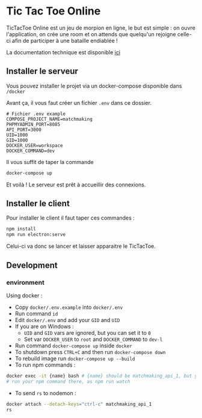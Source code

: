 # Tic Tac Toe Online

TicTacToe Online est un jeu de morpion en ligne, le but est simple : on ouvre l'application, on crée une room et on attends que quelqu'un rejoigne celle-ci afin de participer à une bataille endiablée !

La documentation technique est disponible [ici](/docs/)

## Installer le serveur

Vous pouvez installer le projet via un docker-compose disponible dans `/docker`

Avant ça, il vous faut créer un fichier `.env` dans ce dossier.

```
# Fichier .env example
COMPOSE_PROJECT_NAME=matchmaking
PHPMYADMIN_PORT=8085
API_PORT=3000
UID=1000
GID=1000
DOCKER_USER=workspace
DOCKER_COMMAND=dev
```

Il vous suffit de taper la commande

```bash
docker-compose up
```

Et voilà ! Le serveur est prêt à accueillir des connexions.

## Installer le client

Pour installer le client il faut taper ces commandes :

```bash
npm install
npm run electron:serve
```

Celui-ci va donc se lancer et laisser apparaitre le TicTacToe.

## Development

### environment

Using docker :

- Copy `docker/.env.example` into `docker/.env`
- Run command `id`
- Edit `docker/.env` and add your `GID` and `UID`
- If you are on Windows :
  - `UID` and `GID` vars are ignored, but you can set it to `0`
  - Set var `DOCKER_USER` to `root` and `DOCKER_COMMAND` to `dev-l`
- Run command `docker-compose up` inside `docker`
- To shutdown press `CTRL+C` and then run `docker-compose down`
- To rebuild image run `docker-compose up --build`
- To run npm commands :

```bash
docker exec -it {name} bash # {name} should be matchmaking_api_1, but you can obtain it by running docker-compose ps -a
# run your npm command there, as npm run watch
```

- To send `rs` to nodemon :

```bash
docker attach --detach-keys="ctrl-c" matchmaking_api_1
rs
```
